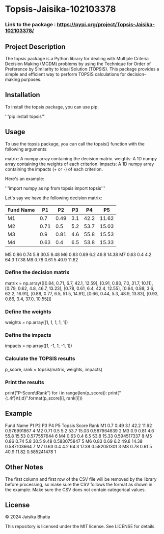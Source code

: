 # Topsis-Jaisika-102103378

### Link to the package : https://pypi.org/project/Topsis-Jaisika-102103378/

## Project Description

The topsis package is a Python library for dealing with Multiple Criteria Decision Making (MCDM) problems by using the Technique for Order of Preference by Similarity to Ideal Solution (TOPSIS). This package provides a simple and efficient way to perform TOPSIS calculations for decision-making purposes.

## Installation

To install the topsis package, you can use pip:


'''pip install topsis'''

## Usage

To use the topsis package, you can call the topsis() function with the following arguments:

matrix: A numpy array containing the decision matrix.
weights: A 1D numpy array containing the weights of each criterion.
impacts: A 1D numpy array containing the impacts (+ or -) of each criterion.

Here's an example:


'''import numpy as np
from topsis import topsis'''

Let's say we have the following decision matrix:

| Fund Name|    P1    |    P2    |     P3   |    P4    |     P5   |
|----------|----------|----------|----------|----------|----------|
| M1       |    0.7	  |   0.49   |     3.1	|   42.2   |   11.62  |
| M2       |   0.71   |   0.5	 |     5.2	|   53.7   |   15.03  |
| M3	   |    0.9	  |   0.81   |     4.6	|   55.8   |  15.53   |
| M4	   |    0.63  |    0.4	 |     6.5	|   53.8   |  15.33   |
M5      	0.86 0.74	5.8	30.5	9.48
M6	        0.83 0.69	6.2	49.8	14.38
M7	        0.63 0.4	4.2	64.3	17.38
M8	        0.78 0.61	5	40.9	11.82

### Define the decision matrix
matrix = np.array([[0.84, 0.71, 6.7, 42.1, 12.59],
    [0.91, 0.83, 7.0, 31.7, 10.11],
    [0.79, 0.62, 4.8, 46.7, 13.23],
    [0.78, 0.61, 6.4, 42.4, 12.55],
    [0.94, 0.88, 3.6, 62.2, 16.91],
    [0.88, 0.77, 6.5, 51.5, 14.91],
    [0.66, 0.44, 5.3, 48.9, 13.83],
    [0.93, 0.86, 3.4, 37.0, 10.55]])

### Define the weights
weights = np.array([1, 1, 1, 1, 1])

### Define the impacts
impacts = np.array([1, -1, 1, -1, 1])

### Calculate the TOPSIS results
p_score, rank = topsis(matrix, weights, impacts)

### Print the results
print("P-Score\tRank")
for i in range(len(p_score)):
    print("{:.4f}\t{:d}".format(p_score[i], rank[i]))



## Example

Fund Name	P1	  P2	P3	  P4	P5	  Topsis Score	Rank
M1	        0.7	  0.49	3.1	42.2	11.62	0.576991867	4
M2	        0.71  0.5	5.2	53.7	15.03	0.587964639	2
M3	        0.9	  0.81	4.6	55.8	15.53	0.577557644	6
M4	        0.63  0.4	6.5	53.8	15.33	0.594517337	8
M5	        0.86  0.74	5.8	30.5	9.48	0.583075847	5
M6	        0.83  0.69	6.2	49.8	14.38	0.587103664	7
M7	        0.63  0.4	4.2	64.3	17.38	0.582051301	3
M8	        0.78  0.61	5	40.9	11.82	0.585241478	1





## Other Notes

The first column and first row of the CSV file will be removed by the library before processing, so make sure the CSV follows the format as shown in the example.
Make sure the CSV does not contain categorical values.

## License

© 2024 Jaisika Bhatia

This repository is licensed under the MIT license. See LICENSE for details.
